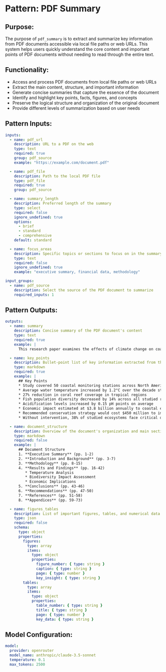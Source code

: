 # Pattern: PDF Summary

## Purpose:

The purpose of `pdf_summary` is to extract and summarize key information from PDF documents accessible via local file paths or web URLs. This system helps users quickly understand the core content and important points of PDF documents without needing to read through the entire text.

## Functionality:

* Access and process PDF documents from local file paths or web URLs
* Extract the main content, structure, and important information
* Generate concise summaries that capture the essence of the document
* Identify and highlight key points, facts, figures, and concepts
* Preserve the logical structure and organization of the original document
* Provide different levels of summarization based on user needs

## Pattern Inputs:

```yaml
inputs:
  - name: pdf_url
    description: URL to a PDF on the web
    type: text
    required: true
    group: pdf_source
    example: "https://example.com/document.pdf"

  - name: pdf_file
    description: Path to the local PDF file
    type: pdf_file
    required: true
    group: pdf_source

  - name: summary_length
    description: Preferred length of the summary
    type: select
    required: false
    ignore_undefined: true
    options:
      - brief
      - standard
      - comprehensive
    default: standard

  - name: focus_areas
    description: Specific topics or sections to focus on in the summary
    type: text
    required: false
    ignore_undefined: true
    example: "executive summary, financial data, methodology"

input_groups:
  - name: pdf_source
    description: Select the source of the PDF document to summarize
    required_inputs: 1
```

## Pattern Outputs:

```yaml
outputs:
  - name: summary
    description: Concise summary of the PDF document's content
    type: text
    required: true
    example: |
      This research paper examines the effects of climate change on coastal ecosystems between 2010-2020. The authors analyzed data from 50 monitoring stations across three continents and found significant changes in biodiversity, water temperature, and acidification levels. The study concludes that immediate conservation efforts are needed, particularly in tropical regions where degradation is occurring 2.5 times faster than previously estimated.

  - name: key_points
    description: Bullet-point list of key information extracted from the document
    type: markdown
    required: true
    example: |
      ## Key Points
      * Study covered 50 coastal monitoring stations across North America, Europe, and Australia
      * Average water temperature increased by 1.2°C over the decade studied
      * 27% reduction in coral reef coverage in tropical regions
      * Fish population diversity decreased by 14% across all studied regions
      * Acidification levels increased by 0.15 pH points on average
      * Economic impact estimated at $3.8 billion annually to coastal economies
      * Recommended conservation strategy would cost $450 million to implement
      * Without intervention, 38% of studied ecosystems face critical damage by 2030

  - name: document_structure
    description: Overview of the document's organization and main sections
    type: markdown
    required: false
    example: |
      ## Document Structure
      1. **Executive Summary** (pp. 1-2)
      2. **Introduction and Background** (pp. 3-7)
      3. **Methodology** (pp. 8-15)
      4. **Results and Findings** (pp. 16-42)
         * Temperature Analysis
         * Biodiversity Impact Assessment
         * Economic Implications
      5. **Conclusions** (pp. 43-46)
      6. **Recommendations** (pp. 47-50)
      7. **References** (pp. 51-58)
      8. **Appendices** (pp. 59-73)

  - name: figures_tables
    description: List of important figures, tables, and numerical data
    type: json
    required: false
    schema:
      type: object
      properties:
        figures:
          type: array
          items:
            type: object
            properties:
              figure_number: { type: string }
              caption: { type: string }
              page: { type: number }
              key_insight: { type: string }
        tables:
          type: array
          items:
            type: object
            properties:
              table_number: { type: string }
              title: { type: string }
              page: { type: number }
              key_data: { type: string }
```

## Model Configuration:

```yaml
model:
  provider: openrouter
  model_name: anthropic/claude-3.5-sonnet
  temperature: 0.1
  max_tokens: 2500
```
